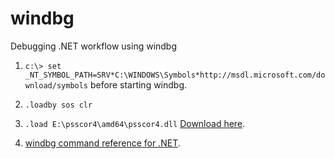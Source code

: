 windbg
======

Debugging .NET workflow using windbg

1. `c:\> set _NT_SYMBOL_PATH=SRV*C:\WINDOWS\Symbols*http://msdl.microsoft.com/download/symbols` before starting windbg.

2. `.loadby sos clr`

3. `.load E:\psscor4\amd64\psscor4.dll` [Download here](http://www.microsoft.com/en-us/download/details.aspx?id=21255).

4. [windbg command reference for .NET](https://docs.google.com/document/d/1yMQ8NAQZEBtsfVp7AsFLSA_MkIKlYNuSowG72_nU0ek).
